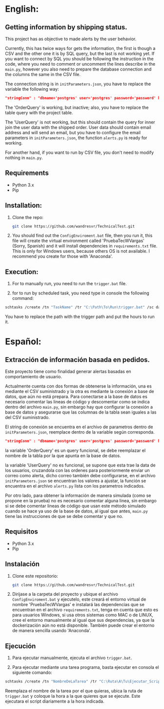 # English:

## Getting information by shipping status.

This project has as objective to made alerts by the user behavior.

Currently, this has twice ways for gets the information, the first is though a CSV and the other one it is by SQL query, but the last is not working yet.
If you want to connect by SQL you should be following the instruction in the code, where you need to comment or uncomment the lines describe in the `main.py`, however you also need to prepare the database connection and the columns the same in the CSV file.

The connection string is in `initParameters.json`, you have to replace the variable the following way:

```json
"stringConn" : "dbname='postgres' user='postgres' password='password' host='localhost' port='5432'"
```
The 'OrderQuery' is working, but inactive; also, you have to replace the table query with the project table.  

The 'UserQuery' is not working, but this should contain the query for inner join the user data with the shipped order. User data should contain email address and will send an email, but you have to configure the email parameters in `initParameters.json`, the function `alerts.py` is ready for working.

For another hand, if you want to run by CSV file, you don't need to modify nothing in `main.py`.

## Requirements

- Python 3.x
- Pip

## Installation:

1. Clone the repo:

   ```bash
   git clone https://github.com/wandresvr/TechnicalTest.git
   ```

2. You should find out the `ConfigEnviroment.bat` file, then you run it, this file will create the virtual environment called 'PruebaTecWVargas' (Sorry, Spanish) and it will install dependencies in `requirements.txt` file. This is only for Windows users, because others OS is not available. I recommend you create for those with 'Anaconda'.

## Execution:

1. For to manually run, you need to run the `trigger.bat` file. 

2. for to run by scheduled task, you need type in console the following command:

```bash
schtasks /create /tn "TaskName" /tr "C:\Path\To\Run\trigger.bat" /sc daily /st HH:mm
```

You have to replace the path with the trigger path and put the hours to run it.

# Español:

## Extracción de información basada en pedidos.

Este proyecto tiene como finalidad generar alertas basadas en comportamiento de usuario.

Actualmente cuenta con dos formas de obtenerse la información, una es mediante el CSV suministrado y la otra es mediante la conexión a base de datos, que aún no está prepara.
Para conectarse a la base de datos es necesario comentar las lineas de código y descomentar como se indica dentro del archivo `main.py`, sin embargo hay que configurar la conexión a base de datos y asegurarse que las columnas de la tabla sean iguales a las del CSV suministrado.

El string de conexión se encuentra en el archivo de parametros dentro de `initParameters.json`, reemplace dentro de la variable según corresponda.

```json
"stringConn" : "dbname='postgres' user='postgres' password='password' host='localhost' port='5432'"
```

la variable 'OrderQuery' es un query funcional, se debe reemplazar el nombre de la tabla por la que apunta en la base de datos.

la variable 'UserQuery' no es funcional, se supone que esta trae la data de los usuarios, cruzandola con las ordenes para posteriormente enviar un correo como alerta, dicho correo también debe configurarse, en el archivo `initParameters.json` se encuentran los valores a ajustar, la función se encuentra en el archivo `alerts.py` lista con los parametros indicados.

Por otro lado, para obtener la información de manera simulada (como se propone en la prueba) no es necesario comentar alguna linea, sin embargo si se debe comentar lineas de código que usan este método simulado cuando se hace ya uso de la base de datos, al igual que antes, `main.py` tiene las instrucciones de que se debe comentar y que no.

## Requisitos

- Python 3.x
- Pip

## Instalación

1. Clone este repositorio:

   ```bash
   git clone https://github.com/wandresvr/TechnicalTest.git
   ```

2. Dirijase a la carpeta del proyecto y ubique el archivo `ConfigEnviroment.bat` y ejecutelo, este creará el entorno virtual de nombre 'PruebaTecWVargas' e instalará las dependencias que se encuentran en el archivo `requirements.txt`, tenga en cuenta que esto es para usuarios Windows, si usa otros sistemas como MAC o de LINUX, cree el entorno manualmente al igual que sus dependencias, ya que la dockerización aún no está disponible. También puede crear el entorno de manera sencilla usando 'Anaconda'.

## Ejecución

1. Para ejecutar manualmente, ejecuta el archivo `trigger.bat`.

2. Para ejecutar mediante una tarea programa, basta ejecutar en consola el siguiente comando:

```bash
schtasks /create /tn "NombreDeLaTarea" /tr "C:\Ruta\A\Tu\Ejecutar_Script.bat" /sc daily /st HH:mm
```
Reemplaza el nombre de la tarea por el que quieras, ubica la ruta de `trigger.bat` y coloque la hora a la que quieres que se ejecute.
Este ejecutara el script diariamente a la hora indicada.
